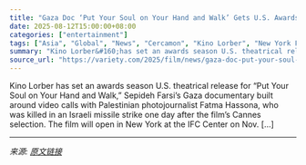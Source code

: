 ```yaml
---
title: "Gaza Doc ‘Put Your Soul on Your Hand and Walk’ Gets U.S. Awards Season Theatrical Release From Kino Lorber (EXCLUSIVE)"
date: 2025-08-12T15:00:00+08:00
categories: ["entertainment"]
tags: ["Asia", "Global", "News", "Cercamon", "Kino Lorber", "New York Film Festival", "Put Your Soul on Your Hand and Walk"]
summary: "Kino Lorber&#160;has set an awards season U.S. theatrical release for “Put Your Soul on Your Hand and Walk,” Sepideh Farsi’s&#160;Gaza&#160;documentary built around video calls with Palestinian photoj"
source_url: "https://variety.com/2025/film/news/gaza-doc-put-your-soul-on-your-hand-and-walk-us-release-1236486606/"
---
```


Kino Lorber&#160;has set an awards season U.S. theatrical release for “Put Your Soul on Your Hand and Walk,” Sepideh Farsi’s&#160;Gaza&#160;documentary built around video calls with Palestinian photojournalist Fatma Hassona, who was&#160;killed in an Israeli missile strike&#160;one day after the film’s Cannes selection. The film will open in New York at the IFC Center on Nov. [&#8230;]

---

*来源: [原文链接](https://variety.com/2025/film/news/gaza-doc-put-your-soul-on-your-hand-and-walk-us-release-1236486606/)*
